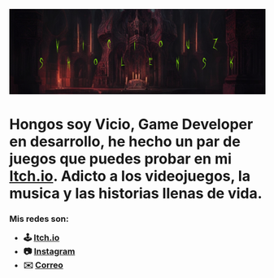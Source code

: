 ![Banner](/img/Banner.png)

<h1>Hongos soy Vicio, Game Developer en desarrollo, he hecho un par de juegos que puedes probar en mi <a href="sholens.itch.io">Itch.io</a>. Adicto a los videojuegos, la musica y las historias llenas de vida.</h>

<h3>
Mis redes son:

- 🕹️ <a href="sholens.itch.io">Itch.io</a>
- 📷 <a href="https://instagram.com/viciouzky?igshid=OGQ5ZDc2ODk2ZA==">Instagram</a>
- ✉️ <a href="cdmx2418@amerike.edu.mx">Correo</a>
</h>